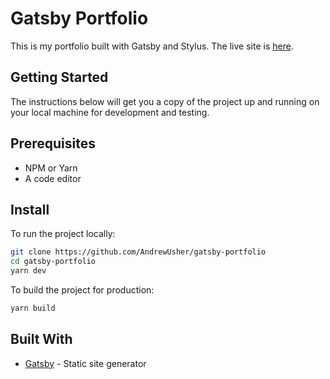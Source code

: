 # Gatsby Portfolio

This is my portfolio built with Gatsby and Stylus. The live site is [here](http://andrewusher.co).

## Getting Started

The instructions below will get you a copy of the project up and running on your local machine for development and testing.

## Prerequisites

- NPM or Yarn
- A code editor

## Install

To run the project locally:

```sh
git clone https://github.com/AndrewUsher/gatsby-portfolio
cd gatsby-portfolio
yarn dev
```

To build the project for production:

```sh
yarn build
```

## Built With

- [Gatsby](https://gatsbyjs.org) - Static site generator